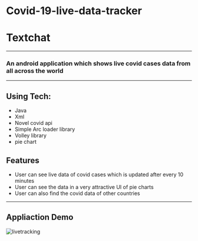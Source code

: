 # Covid-19-live-data-tracker
# Textchat
---
### An android application which shows live covid cases data from all across the world
---
## Using Tech:

* Java
* Xml
* Novel covid api
* Simple Arc loader library
* Volley library
* pie chart
## Features

* User can see live data of covid cases which is updated after every 10 minutes
* User can see the data in a very attractive UI of pie charts
* User can also find the covid data of other countries
---
## Appliaction Demo

![livetracking](https://user-images.githubusercontent.com/57634381/81424649-e657c600-9173-11ea-8513-f42e3fbb27fb.gif)
